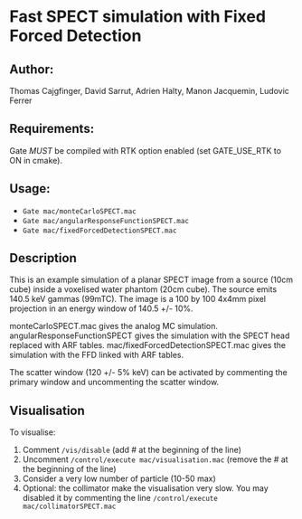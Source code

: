 
# Fast SPECT simulation with Fixed Forced Detection

## Author: 
Thomas Cajgfinger, David Sarrut, Adrien Halty, Manon Jacquemin, Ludovic Ferrer

## Requirements: 
Gate *MUST* be compiled with RTK option enabled (set GATE_USE_RTK to ON in cmake).

## Usage:
- `Gate mac/monteCarloSPECT.mac`
- `Gate mac/angularResponseFunctionSPECT.mac`
- `Gate mac/fixedForcedDetectionSPECT.mac`

## Description

This is an example simulation of a planar SPECT image from a source (10cm cube) inside a voxelised water phantom (20cm cube).
The source emits 140.5 keV gammas (99mTC).
The image is a 100 by 100 4x4mm pixel projection in an energy window of 140.5 +/- 10%.
 
monteCarloSPECT.mac gives the analog MC simulation. 
angularResponseFunctionSPECT gives the simulation with the SPECT head replaced with ARF tables. 
mac/fixedForcedDetectionSPECT.mac gives the simulation with the FFD linked with ARF tables. 

The scatter window (120 +/- 5% keV) can be activated by commenting the primary window and uncommenting the scatter window. 

## Visualisation

To visualise:

1. Comment `/vis/disable` (add # at the beginning of the line)
2. Uncomment `/control/execute mac/visualisation.mac` (remove the # at the beginning of the line)
3. Consider a very low number of particle (10-50 max)
4. Optional: the collimator make the visualisation very slow. You may disabled it by commenting the line `/control/execute mac/collimatorSPECT.mac`

